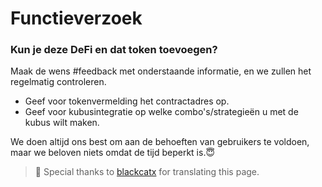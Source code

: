 # Functieverzoek

### Kun je deze DeFi en dat token toevoegen?

Maak de wens \#feedback met onderstaande informatie, en we zullen het regelmatig controleren. 

* Geef voor tokenvermelding het contractadres op.
* Geef voor kubusintegratie op welke combo's/strategieën u met de kubus wilt maken.

We doen altijd ons best om aan de behoeften van gebruikers te voldoen, maar we beloven niets omdat de tijd beperkt is.😇 



> 🧊 Special thanks to [blackcatx](https://twitter.com/gaintodayx) for translating this page.



